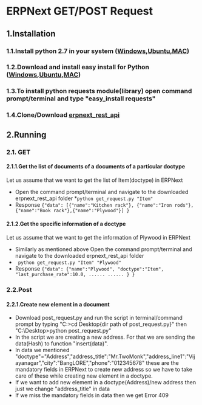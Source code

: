 # ERPNext GET/POST Request

## 1.Installation
 
### 1.1.Install python 2.7 in your system  ([**Windows**](http://www.anthonydebarros.com/2011/10/15/setting-up-python-in-windows-7/),[**Ubuntu**](http://askubuntu.com/questions/101591/how-do-i-install-python-2-7-2-on-ubuntu),[**MAC**](http://docs.python-guide.org/en/latest/starting/install/osx/))
### 1.2.Download and install easy install for Python ([**Windows**](http://adesquared.wordpress.com/2013/07/07/setting-up-python-and-easy_install-on-windows-7/),[**Ubuntu**](http://askubuntu.com/questions/27519/can-i-use-easy-install),[**MAC**](http://myadventuresincoding.wordpress.com/2011/09/11/python-upgrading-python-with-easy_install-pip-and-virtualenv-on-a-mac/))
### 1.3.To install python requests module(library) open command prompt/terminal and type "easy_install requests"
### 1.4.Clone/Download [**erpnext_rest_api**](https://github.com/Squadro/erpnext_rest_api)

## 2.Running

### 2.1. GET
#### 2.1.1.Get the list of documents of a documents of a particular doctype
Let us assume that we want to get the list of Item(doctype) in ERPNext
* Open the command prompt/terminal and navigate to the downloaded erpnext_rest_api folder 
*` python get_request.py "Item" `
* Response 
  `{"data":
      [{"name":"Kitchen rack"},
      {"name":"Iron rods"},
      {"name":"Book rack"},{"name":"Plywood"}]
  }`


#### 2.1.2.Get the specific information of a doctype
Let us assume that we want to get the information of Plywood in ERPNext
* Similarly as mentioned above Open the command prompt/terminal and navigate to the downloaded erpnext_rest_api folder
* ` python get_request.py "Item" "Plywood"`
* Response
  `{"data":
      {"name":"Plywood",
        "doctype":"Item",
        "last_purchase_rate":10.0,
        ......
        ......
      }
  }`


### 2.2.Post
#### 2.2.1.Create new element in a document
* Download post_request.py and run the script in terminal/command prompt by typing "C:\>cd Desktop{dir path of post_request.py}"  then "C:\Desktop>python post_request.py"
* In the script we are creating a new address. For that we are sending the data(Hash) to function "insert(data)".
* In data we mentioned "doctype"="Address","address_title":"Mr.TwoMonk","address_line1":"Vijayanagar","city":"BangLORE","phone":"012345678" these are the mandatory fields in ERPNext to create new address so we have to take care of these while creating new element in a doctype.
* If we want to add new element in a doctype(Address)/new address then just we change "address_title" in data
* If we miss the mandatory fields in data then we get Error 409


